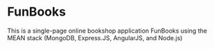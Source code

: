 # FunBooks
This is a single-page online bookshop application FunBooks using the MEAN stack (MongoDB, Express.JS, AngularJS, and Node.js)
